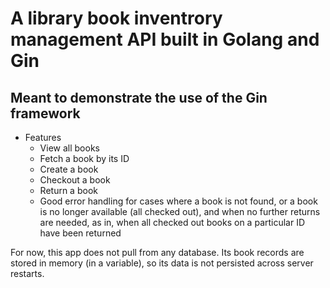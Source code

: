 # A library book inventrory management API built in Golang and Gin

## Meant to demonstrate the use of the Gin framework

* Features
    * View all books
    * Fetch a book by its ID
    * Create a book
    * Checkout a book
    * Return a book
    * Good error handling for cases where a book is not found, or a book is no 
        longer available (all checked out), and when no further returns are needed,
        as in, when all checked out books on a particular ID have been returned 

For now, this app does not pull from any database. Its book records are stored 
in memory (in a variable), so its data is not persisted across server restarts.